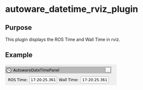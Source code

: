 # autoware_datetime_rviz_plugin

## Purpose
This plugin displays the ROS Time and Wall Time in rviz.

## Example
![datetime_panel](./image/datetime_panel.png)
